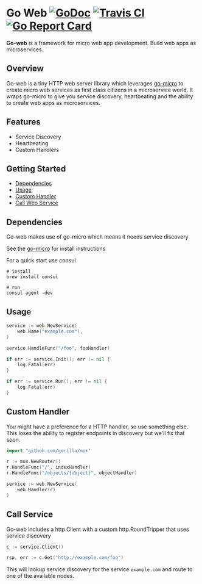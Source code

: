 # Go Web [![GoDoc](https://godoc.org/github.com/micro/go-web?status.svg)](https://godoc.org/github.com/micro/go-web) [![Travis CI](https://travis-ci.org/micro/go-web.svg?branch=master)](https://travis-ci.org/micro/go-web) [![Go Report Card](https://goreportcard.com/badge/micro/go-web)](https://goreportcard.com/report/github.com/micro/go-web)

**Go-web** is a framework for micro web app development. Build web apps as microservices.

## Overview

Go-web is a tiny HTTP web server library which leverages [go-micro](https://github.com/micro/go-micro) to create 
micro web services as first class citizens in a microservice world. It wraps go-micro to give you service discovery, 
heartbeating and the ability to create web apps as microservices.

## Features

- Service Discovery
- Heartbeating
- Custom Handlers

## Getting Started

- [Dependencies](#dependencies)
- [Usage](#usage)
- [Custom Handler](#custom-handler)
- [Call Web Service](#call-web-service)

## Dependencies

Go-web makes use of go-micro which means it needs service discovery

See the [go-micro](https://github.com/micro/go-micro#service-discovery) for install instructions

For a quick start use consul

```
# install
brew install consul

# run
consul agent -dev
```

## Usage

```go
service := web.NewService(
	web.Name("example.com"),
)

service.HandleFunc("/foo", fooHandler)

if err := service.Init(); err != nil {
	log.Fatal(err)
}

if err := service.Run(); err != nil {
	log.Fatal(err)
}
```

## Custom Handler

You might have a preference for a HTTP handler, so use something else. This loses the ability to register endpoints in discovery 
but we'll fix that soon.

```go
import "github.com/gorilla/mux"

r := mux.NewRouter()
r.HandleFunc("/", indexHandler)
r.HandleFunc("/objects/{object}", objectHandler)

service := web.NewService(
	web.Handler(r)
)
```

## Call Service

Go-web includes a http.Client with a custom http.RoundTripper that uses service discovery

```go
c := service.Client()

rsp, err := c.Get("http://example.com/foo")
```

This will lookup service discovery for the service `example.com` and route to one of the available nodes.
